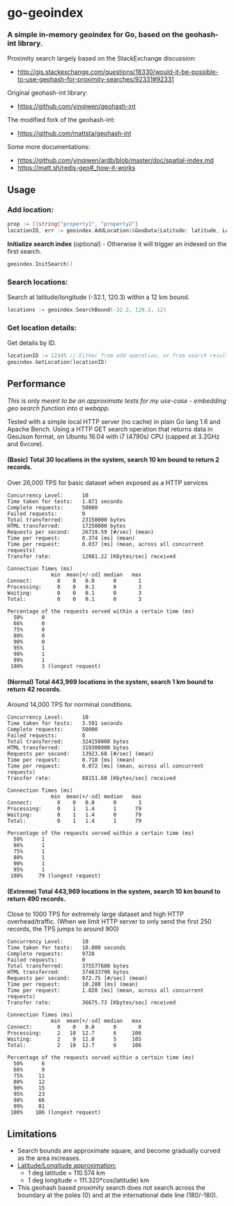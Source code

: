 # go-geoindex

### A simple in-memory geoindex for Go, based on the geohash-int library.

Proximity search largely based on the StackExchange discussion:
- http://gis.stackexchange.com/questions/18330/would-it-be-possible-to-use-geohash-for-proximity-searches/92331#92331

Original geohash-int library:
- https://github.com/yinqiwen/geohash-int

The modified fork of the geohash-int:
- https://github.com/mattsta/geohash-int

Some more documentations:
- https://github.com/yinqiwen/ardb/blob/master/doc/spatial-index.md
- https://matt.sh/redis-geo#_how-it-works


## Usage
### Add location:
```go
prop := []string{"property1", "property2"}
locationID, err := geoindex.AddLocation(&GeoData{Latitude: latitude, Longitude: longitude, Properties: &prop})
```

**Initialize search index** (optional) - Otherwise it will trigger an indexed on the first search.
```go
geoindex.InitSearch()
```

### Search locations:
Search at latitude/longitude (-32.1, 120.3) within a 12 km bound.
```go
locations := geoindex.SearchBound(-32.2, 120.3, 12)
```

### Get location details:
Get details by ID.
```go
locationID := 12345 // Either from add operation, or from search results.
geoindex.GetLocation(locationID)
```

## Performance
*This is only meant to be an approximate tests for my use-case - embedding geo search function into a webapp.*

Tested with a simple local HTTP server (no cache) in plain Go lang 1.6 and Apache Bench. Using a HTTP GET search operation that returns data in GeoJson format, on Ubuntu 16.04 with i7 (4790s) CPU (capped at 3.2GHz and 6vcore).

#### (Basic) Total 30 locations in the system, search 10 km bound to return 2 records.

Over 26,000 TPS for basic dataset when exposed as a HTTP services

```
Concurrency Level:      10
Time taken for tests:   1.871 seconds
Complete requests:      50000
Failed requests:        0
Total transferred:      23150000 bytes
HTML transferred:       17250000 bytes
Requests per second:    26719.59 [#/sec] (mean)
Time per request:       0.374 [ms] (mean)
Time per request:       0.037 [ms] (mean, across all concurrent requests)
Transfer rate:          12081.22 [Kbytes/sec] received

Connection Times (ms)
              min  mean[+/-sd] median   max
Connect:        0    0   0.0      0       1
Processing:     0    0   0.1      0       3
Waiting:        0    0   0.1      0       3
Total:          0    0   0.1      0       3

Percentage of the requests served within a certain time (ms)
  50%      0
  66%      0
  75%      0
  80%      0
  90%      0
  95%      1
  98%      1
  99%      1
 100%      3 (longest request)
```

#### (Normal) Total 443,969 locations in the system, search 1 km bound to return 42 records.

Around 14,000 TPS for norminal conditions.

```
Concurrency Level:      10
Time taken for tests:   3.591 seconds
Complete requests:      50000
Failed requests:        0
Total transferred:      324150000 bytes
HTML transferred:       319300000 bytes
Requests per second:    13923.68 [#/sec] (mean)
Time per request:       0.718 [ms] (mean)
Time per request:       0.072 [ms] (mean, across all concurrent requests)
Transfer rate:          88151.60 [Kbytes/sec] received

Connection Times (ms)
              min  mean[+/-sd] median   max
Connect:        0    0   0.0      0       3
Processing:     0    1   1.4      1      79
Waiting:        0    1   1.4      0      79
Total:          0    1   1.4      1      79

Percentage of the requests served within a certain time (ms)
  50%      1
  66%      1
  75%      1
  80%      1
  90%      1
  95%      1
 100%     79 (longest request)
```

#### (Extreme) Total 443,969 locations in the system, search 10 km bound to return 490 records.

Close to 1000 TPS for extremely large dataset and high HTTP overhead/traffic.
(When we limit HTTP server to only send the first 250 records, the TPS jumps to around 900)

```
Concurrency Level:      10
Time taken for tests:   10.000 seconds
Complete requests:      9728
Failed requests:        0
Total transferred:      375577600 bytes
HTML transferred:       374633790 bytes
Requests per second:    972.75 [#/sec] (mean)
Time per request:       10.280 [ms] (mean)
Time per request:       1.028 [ms] (mean, across all concurrent requests)
Transfer rate:          36675.73 [Kbytes/sec] received

Connection Times (ms)
              min  mean[+/-sd] median   max
Connect:        0    0   0.0      0       0
Processing:     2   10  12.7      6     106
Waiting:        2    9  12.0      5     105
Total:          2   10  12.7      6     106

Percentage of the requests served within a certain time (ms)
  50%      6
  66%      9
  75%     11
  80%     12
  90%     15
  95%     23
  98%     66
  99%     81
 100%    106 (longest request)
```

## Limitations
* Search bounds are approximate square, and become gradually curved as the area increases.
* [Latitude/Longitude approximation:](http://stackoverflow.com/questions/1253499/simple-calculations-for-working-with-lat-lon-km-distance)
  * 1 deg latitude = 110.574 km
  * 1 deg longitude = 111.320*cos(latitude) km
* This geohash based proximity search does not search across the boundary at the poles (0) and at the international date line (180/-180).
